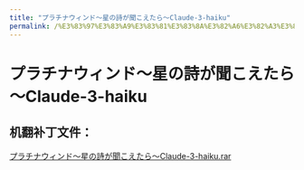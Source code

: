 ```yaml
---
title: "プラチナウィンド～星の詩が聞こえたら～Claude-3-haiku"
permalink: /%E3%83%97%E3%83%A9%E3%83%81%E3%83%8A%E3%82%A6%E3%82%A3%E3%83%B3%E3%83%89%EF%BD%9E%E6%98%9F%E3%81%AE%E8%A9%A9%E3%81%8C%E8%81%9E%E3%81%93%E3%81%88%E3%81%9F%E3%82%89%EF%BD%9EClaude-3-haiku
---
```



# プラチナウィンド～星の詩が聞こえたら～Claude-3-haiku

## 机翻补丁文件：

[プラチナウィンド～星の詩が聞こえたら～Claude-3-haiku.rar](https://github.com/jyxjyx1234/jyxjyx1234.github.io/blob/main/resources/%E3%83%97%E3%83%A9%E3%83%81%E3%83%8A%E3%82%A6%E3%82%A3%E3%83%B3%E3%83%89%EF%BD%9E%E6%98%9F%E3%81%AE%E8%A9%A9%E3%81%8C%E8%81%9E%E3%81%93%E3%81%88%E3%81%9F%E3%82%89%EF%BD%9EClaude-3-haiku.rar)

 

